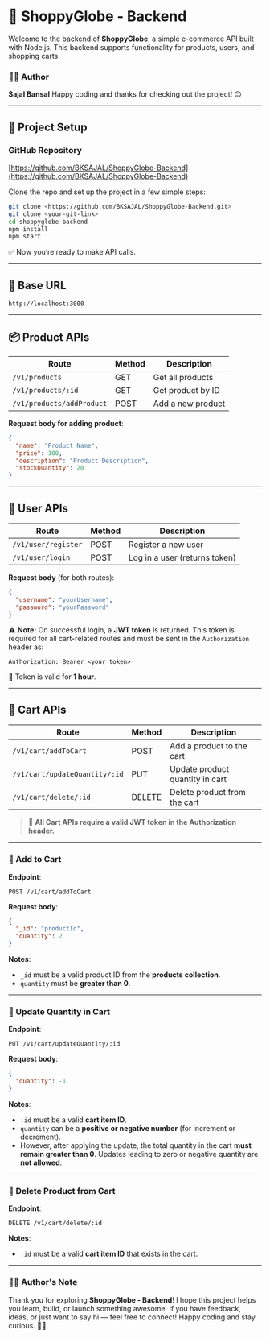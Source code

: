 # 🛒 ShoppyGlobe - Backend

Welcome to the backend of **ShoppyGlobe**, a simple e-commerce API built with Node.js. This backend supports functionality for products, users, and shopping carts.

### 👨‍💻 Author

**Sajal Bansal**
Happy coding and thanks for checking out the project! 😊

---

## 🚀 Project Setup

### GitHub Repository

[https://github.com/BKSAJAL/ShoppyGlobe-Backend](https://github.com/BKSAJAL/ShoppyGlobe-Backend)

Clone the repo and set up the project in a few simple steps:

```bash
git clone <https://github.com/BKSAJAL/ShoppyGlobe-Backend.git>
git clone <your-git-link>
cd shoppyglobe-backend
npm install
npm start
```

✅ Now you’re ready to make API calls.

---

## 🔗 Base URL

```
http://localhost:3000
```

---

## 📦 Product APIs

| Route                     | Method | Description       |
| ------------------------- | ------ | ----------------- |
| `/v1/products`            | GET    | Get all products  |
| `/v1/products/:id`        | GET    | Get product by ID |
| `/v1/products/addProduct` | POST   | Add a new product |

**Request body for adding product**:

```json
{
  "name": "Product Name",
  "price": 100,
  "description": "Product Description",
  "stockQuantity": 20
}
```

---

## 👤 User APIs

| Route               | Method | Description                   |
| ------------------- | ------ | ----------------------------- |
| `/v1/user/register` | POST   | Register a new user           |
| `/v1/user/login`    | POST   | Log in a user (returns token) |

**Request body** (for both routes):

```json
{
  "username": "yourUsername",
  "password": "yourPassword"
}
```

⚠️ **Note:** On successful login, a **JWT token** is returned. This token is required for all cart-related routes and must be sent in the `Authorization` header as:

```
Authorization: Bearer <your_token>
```

🔐 Token is valid for **1 hour**.

---

## 🛒 Cart APIs

| Route                         | Method | Description                     |
| ----------------------------- | ------ | ------------------------------- |
| `/v1/cart/addToCart`          | POST   | Add a product to the cart       |
| `/v1/cart/updateQuantity/:id` | PUT    | Update product quantity in cart |
| `/v1/cart/delete/:id`         | DELETE | Delete product from the cart    |

> 🔐 **All Cart APIs require a valid JWT token in the Authorization header.**

---

### 🔹 Add to Cart

**Endpoint**:

```
POST /v1/cart/addToCart
```

**Request body**:

```json
{
  "_id": "productId",
  "quantity": 2
}
```

**Notes**:

* `_id` must be a valid product ID from the **products collection**.
* `quantity` must be **greater than 0**.

---

### 🔹 Update Quantity in Cart

**Endpoint**:

```
PUT /v1/cart/updateQuantity/:id
```

**Request body**:

```json
{
  "quantity": -1
}
```

**Notes**:

* `:id` must be a valid **cart item ID**.
* `quantity` can be a **positive or negative number** (for increment or decrement).
* However, after applying the update, the total quantity in the cart **must remain greater than 0**. Updates leading to zero or negative quantity are **not allowed**.

---

### 🔹 Delete Product from Cart

**Endpoint**:

```
DELETE /v1/cart/delete/:id
```

**Notes**:

* `:id` must be a valid **cart item ID** that exists in the cart.

---

### 👨‍💻 Author's Note

Thank you for exploring **ShoppyGlobe - Backend**!
I hope this project helps you learn, build, or launch something awesome.
If you have feedback, ideas, or just want to say hi — feel free to connect!
Happy coding and stay curious. 🚀😊

